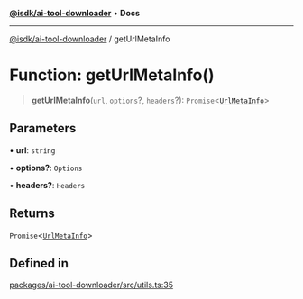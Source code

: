 [**@isdk/ai-tool-downloader**](../README.md) • **Docs**

***

[@isdk/ai-tool-downloader](../globals.md) / getUrlMetaInfo

# Function: getUrlMetaInfo()

> **getUrlMetaInfo**(`url`, `options`?, `headers`?): `Promise`\<[`UrlMetaInfo`](../interfaces/UrlMetaInfo.md)\>

## Parameters

• **url**: `string`

• **options?**: `Options`

• **headers?**: `Headers`

## Returns

`Promise`\<[`UrlMetaInfo`](../interfaces/UrlMetaInfo.md)\>

## Defined in

[packages/ai-tool-downloader/src/utils.ts:35](https://github.com/isdk/ai-tool-download.js/blob/513ac95661c0bfeec424a264c269c7a69d0aa2aa/src/utils.ts#L35)
